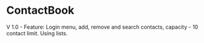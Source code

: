 # ContactBook
V 1.0 - Feature: Login menu, add, remove and search contacts, capacity - 10 contact limit. Using lists.
